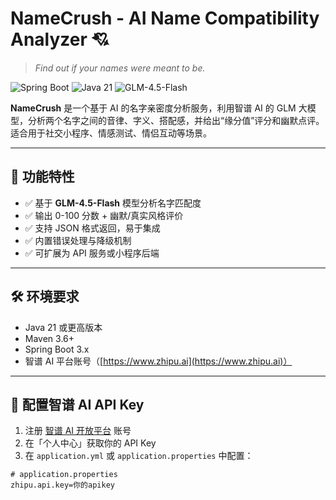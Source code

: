 # NameCrush - AI Name Compatibility Analyzer 💘

> _Find out if your names were meant to be._

![Spring Boot](https://img.shields.io/badge/Spring_Boot-3.x-brightgreen)
![Java 21](https://img.shields.io/badge/Java-21+-blue)
![GLM-4.5-Flash](https://img.shields.io/badge/AI-GLM--4.5--Flash-purple)

**NameCrush** 是一个基于 AI 的名字亲密度分析服务，利用智谱 AI 的 GLM 大模型，分析两个名字之间的音律、字义、搭配感，并给出“缘分值”评分和幽默点评。适合用于社交小程序、情感测试、情侣互动等场景。

---

## 🌟 功能特性

- ✅ 基于 **GLM-4.5-Flash** 模型分析名字匹配度
- ✅ 输出 0-100 分数 + 幽默/真实风格评价
- ✅ 支持 JSON 格式返回，易于集成
- ✅ 内置错误处理与降级机制
- ✅ 可扩展为 API 服务或小程序后端

---

## 🛠️ 环境要求

- Java 21 或更高版本
- Maven 3.6+
- Spring Boot 3.x
- 智谱 AI 平台账号（[https://www.zhipu.ai](https://www.zhipu.ai)）

---

## 🔑 配置智谱 AI API Key

1. 注册 [智谱 AI 开放平台](https://www.zhipu.ai) 账号
2. 在「个人中心」获取你的 API Key
3. 在 `application.yml` 或 `application.properties` 中配置：

```properties
# application.properties
zhipu.api.key=你的apikey
